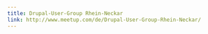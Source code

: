 ```yaml
---
title: Drupal-User-Group Rhein-Neckar
link: http://www.meetup.com/de/Drupal-User-Group-Rhein-Neckar/
---
```


